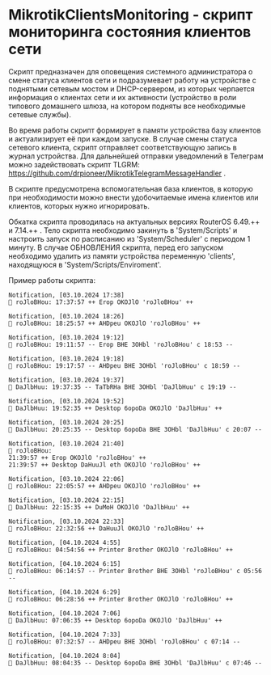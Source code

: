 # MikrotikClientsMonitoring - скрипт мониторинга состояния клиентов сети 
Скрипт предназначен для оповещения системного администратора о смене статуса клиентов сети и подразумевает работу на устройстве с поднятыми сетевым мостом и DHCP-сервером, из которых черпается информация о клиентах сети и их активности (устройство в роли типового домашнего шлюза, на котором подняты все необходимые сетевые службы).

Во время работы скрипт формирует в памяти устройства базу клиентов и актуализирует её при каждом запуске. В случае смены статуса сетевого клиента, скрипт отправляет соответствующую запись в журнал устройства. Для дальнейшей отправки уведомлений в Телеграм можно задействовать скрипт TLGRM: https://github.com/drpioneer/MikrotikTelegramMessageHandler .

В скрипте предусмотрена вспомогательная база клиентов, в которую при необходимости можно внести удобочитаемые имена клиентов или клиентов, которых нужно игнорировать.

Обкатка скрипта проводилась на актуальных версиях RouterOS 6.49.++ и 7.14.++ . Тело скрипта необходимо закинуть в 'System/Scripts' и настроить запуск по расписанию из 'System/Scheduler' с периодом 1 минуту. В случае ОБНОВЛЕНИЯ скрипта, перед его запуском необходимо удалить из памяти устройства переменную 'clients', находящуюся в 'System/Scripts/Enviroment'.

Пример работы скрипта:
```
Notification, [03.10.2024 17:38]
🍒 roJloBHou: 17:37:57 ++ Erop OKOJlO 'roJloBHou' ++

Notification, [03.10.2024 18:26]
🍒 roJloBHou: 18:25:57 ++ AHDpeu OKOJlO 'roJloBHou' ++

Notification, [03.10.2024 19:12]
🍒 roJloBHou: 19:11:57 -- Erop BHE 3OHbl 'roJloBHou' c 18:53 --

Notification, [03.10.2024 19:18]
🍒 roJloBHou: 19:17:57 -- AHDpeu BHE 3OHbl 'roJloBHou' c 18:59 --

Notification, [03.10.2024 19:37]
🍒 DaJlbHuu: 19:37:35 -- TaTbRHa BHE 3OHbl 'DaJlbHuu' c 19:19 --

Notification, [03.10.2024 19:52]
🍒 DaJlbHuu: 19:52:35 ++ Desktop 6opoDa OKOJlO 'DaJlbHuu' ++

Notification, [03.10.2024 20:25]
🍒 DaJlbHuu: 20:25:35 -- Desktop 6opoDa BHE 3OHbl 'DaJlbHuu' c 20:07 --

Notification, [03.10.2024 21:40]
🍒 roJloBHou:
21:39:57 ++ Erop OKOJlO 'roJloBHou' ++
21:39:57 ++ Desktop DaHuuJl eth OKOJlO 'roJloBHou' ++

Notification, [03.10.2024 22:06]
🍒 roJloBHou: 22:05:57 ++ AHDpeu OKOJlO 'roJloBHou' ++

Notification, [03.10.2024 22:15]
🍒 DaJlbHuu: 22:15:35 ++ DuMoH OKOJlO 'DaJlbHuu' ++

Notification, [03.10.2024 22:33]
🍒 roJloBHou: 22:32:56 ++ DaHuuJl OKOJlO 'roJloBHou' ++

Notification, [04.10.2024 4:55]
🍒 roJloBHou: 04:54:56 ++ Printer Brother OKOJlO 'roJloBHou' ++

Notification, [04.10.2024 6:15]
🍒 roJloBHou: 06:14:57 -- Printer Brother BHE 3OHbl 'roJloBHou' c 05:56 --

Notification, [04.10.2024 6:29]
🍒 roJloBHou: 06:28:56 ++ Printer Brother OKOJlO 'roJloBHou' ++

Notification, [04.10.2024 7:06]
🍒 DaJlbHuu: 07:06:35 ++ Desktop 6opoDa OKOJlO 'DaJlbHuu' ++

Notification, [04.10.2024 7:33]
🍒 roJloBHou: 07:32:57 -- AHDpeu BHE 3OHbl 'roJloBHou' c 07:14 --

Notification, [04.10.2024 8:04]
🍒 DaJlbHuu: 08:04:35 -- Desktop 6opoDa BHE 3OHbl 'DaJlbHuu' c 07:46 --
```
